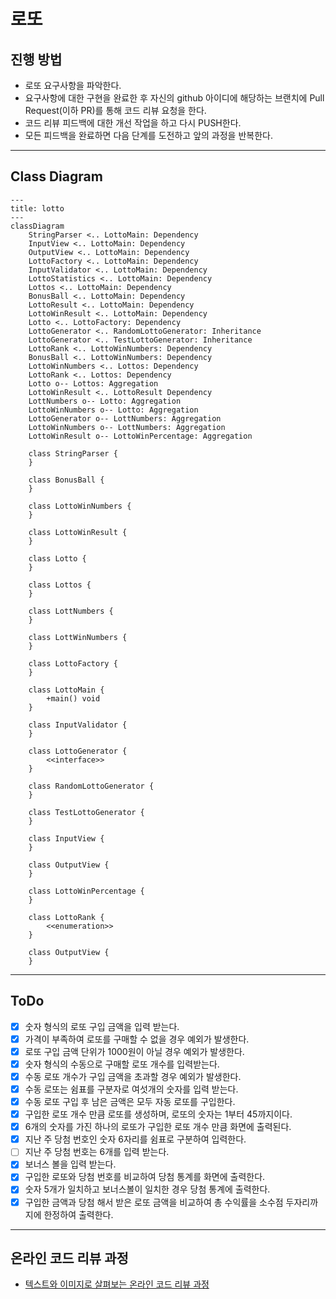 # 로또

## 진행 방법

* 로또 요구사항을 파악한다.
* 요구사항에 대한 구현을 완료한 후 자신의 github 아이디에 해당하는 브랜치에 Pull Request(이하 PR)를 통해 코드 리뷰 요청을 한다.
* 코드 리뷰 피드백에 대한 개선 작업을 하고 다시 PUSH한다.
* 모든 피드백을 완료하면 다음 단계를 도전하고 앞의 과정을 반복한다.

---

## Class Diagram

```mermaid
---
title: lotto
---
classDiagram
    StringParser <.. LottoMain: Dependency
    InputView <.. LottoMain: Dependency
    OutputView <.. LottoMain: Dependency
    LottoFactory <.. LottoMain: Dependency
    InputValidator <.. LottoMain: Dependency
    LottoStatistics <.. LottoMain: Dependency
    Lottos <.. LottoMain: Dependency
    BonusBall <.. LottoMain: Dependency
    LottoResult <.. LottoMain: Dependency
    LottoWinResult <.. LottoMain: Dependency
    Lotto <.. LottoFactory: Dependency
    LottoGenerator <.. RandomLottoGenerator: Inheritance
    LottoGenerator <.. TestLottoGenerator: Inheritance
    LottoRank <.. LottoWinNumbers: Dependency
    BonusBall <.. LottoWinNumbers: Dependency
    LottoWinNumbers <.. Lottos: Dependency
    LottoRank <.. Lottos: Dependency
    Lotto o-- Lottos: Aggregation
    LottoWinResult <.. LottoResult Dependency
    LottNumbers o-- Lotto: Aggregation
    LottoWinNumbers o-- Lotto: Aggregation
    LottoGenerator o-- LottNumbers: Aggregation
    LottoWinNumbers o-- LottNumbers: Aggregation
    LottoWinResult o-- LottoWinPercentage: Aggregation

    class StringParser {
    }

    class BonusBall {
    }

    class LottoWinNumbers {
    }

    class LottoWinResult {
    }

    class Lotto {
    }

    class Lottos {
    }

    class LottNumbers {
    }

    class LottWinNumbers {
    }

    class LottoFactory {
    }

    class LottoMain {
        +main() void
    }

    class InputValidator {
    }

    class LottoGenerator {
        <<interface>>
    }

    class RandomLottoGenerator {
    }

    class TestLottoGenerator {
    }

    class InputView {
    }

    class OutputView {
    }

    class LottoWinPercentage {
    }

    class LottoRank {
        <<enumeration>>
    }

    class OutputView {
    }
```

---

## ToDo

* [X] 숫자 형식의 로또 구입 금액을 입력 받는다.
* [X] 가격이 부족하여 로또를 구매할 수 없을 경우 예외가 발생한다.
* [X] 로또 구입 금액 단위가 1000원이 아닐 경우 예외가 발생한다.
* [X] 숫자 형식의 수동으로 구매할 로또 개수를 입력받는다.
* [X] 수동 로또 개수가 구입 금액을 초과할 경우 예외가 발생한다.
* [X] 수동 로또는 쉼표를 구분자로 여섯개의 숫자를 입력 받는다.
* [X] 수동 로또 구입 후 남은 금액은 모두 자동 로또를 구입한다.
* [X] 구입한 로또 개수 만큼 로또를 생성하며, 로또의 숫자는 1부터 45까지이다.
* [X] 6개의 숫자를 가진 하나의 로또가 구입한 로또 개수 만큼 화면에 출력된다.
* [X] 지난 주 당첨 번호인 숫자 6자리를 쉼표로 구분하여 입력한다.
* [ ] 지난 주 당첨 번호는 6개를 입력 받는다.
* [X] 보너스 볼을 입력 받는다.
* [X] 구입한 로또와 당첨 번호를 비교하여 당첨 통계를 화면에 출력한다.
* [X] 숫자 5개가 일치하고 보너스볼이 일치한 경우 당첨 통계에 출력한다.
* [X] 구입한 금액과 당첨 해서 받은 로또 금액을 비교하여 총 수익률을 소수점 두자리까지에 한정하여 출력한다.

---

## 온라인 코드 리뷰 과정

* [텍스트와 이미지로 살펴보는 온라인 코드 리뷰 과정](https://github.com/next-step/nextstep-docs/tree/master/codereview)